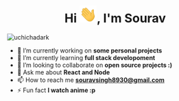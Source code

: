 <h1 align="center">Hi <img src="https://raw.githubusercontent.com/ABSphreak/ABSphreak/master/gifs/Hi.gif" width="40px" />, I'm Sourav</h1>

<p align="left"> <img src="https://komarev.com/ghpvc/?username=uchihadark" alt="uchichadark" /> </p>

- 🔭 I’m currently working on **some personal projects**
- 🌱 I’m currently learning **full stack developoment**
- 👯 I’m looking to collaborate on **open source projects :)**
- 💬 Ask me about **React and Node**
- 📫 How to reach me **souravsingh8930@gmail.com**
- ⚡ Fun fact **I watch anime :p**

